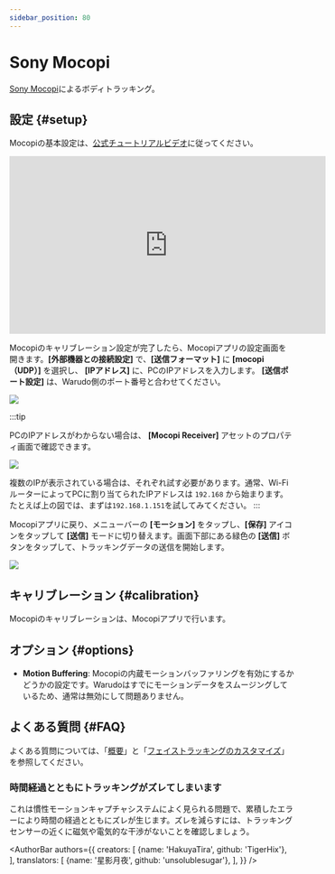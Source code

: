 ```yaml
---
sidebar_position: 80
---
```


# Sony Mocopi

[Sony Mocopi](https://electronics.sony.com/more/mocopi/all-mocopi/p/qmss1-uscx)によるボディトラッキング。

## 設定 {#setup}

Mocopiの基本設定は、[公式チュートリアルビデオ](https://www.youtube.com/watch?v=g0d-x0l2HtA)に従ってください。

<iframe width="560" height="315" src="https://www.youtube.com/embed/g0d-x0l2HtA?si=0mOT9DLhOW6XY5M6" title="YouTube video player" frameborder="0" allow="accelerometer; autoplay; clipboard-write; encrypted-media; gyroscope; picture-in-picture; web-share" referrerpolicy="strict-origin-when-cross-origin" allowfullscreen></iframe>

Mocopiのキャリブレーション設定が完了したら、Mocopiアプリの設定画面を開きます。**[外部機器との接続設定]** で、**[送信フォーマット]** に **[mocopi（UDP）]** を選択し、 **[IPアドレス]** に、PCのIPアドレスを入力します。 **[送信ポート設定]** は、Warudo側のポート番号と合わせてください。

![](/doc-img/jp-mocopi-2.png)

:::tip

PCのIPアドレスがわからない場合は、 **[Mocopi Receiver]** アセットのプロパティ画面で確認できます。

![](/doc-img/jp-mocopi-3.png)

複数のIPが表示されている場合は、それぞれ試す必要があります。通常、Wi-FiルーターによってPCに割り当てられたIPアドレスは `192.168` から始まります。たとえば上の図では、まずは`192.168.1.151`を試してみてください。
:::

Mocopiアプリに戻り、メニューバーの **[モーション]** をタップし、**[保存]** アイコンをタップして **[送信]** モードに切り替えます。画面下部にある緑色の **[送信]** ボタンをタップして、トラッキングデータの送信を開始します。

![](/doc-img/jp-mocopi-1.png)

## キャリブレーション {#calibration}

Mocopiのキャリブレーションは、Mocopiアプリで行います。

## オプション {#options}

* **Motion Buffering**: Mocopiの内蔵モーションバッファリングを有効にするかどうかの設定です。Warudoはすでにモーションデータをスムージングしているため、通常は無効にして問題ありません。

## よくある質問 {#FAQ}

よくある質問については、「[概要](overview#FAQ)」と「[フェイストラッキングのカスタマイズ](face-tracking#FAQ)」を参照してください。

### 時間経過とともにトラッキングがズレてしまいます

これは慣性モーションキャプチャシステムによく見られる問題で、累積したエラーにより時間の経過とともにズレが生じます。ズレを減らすには、トラッキングセンサーの近くに磁気や電気的な干渉がないことを確認しましょう。

<AuthorBar authors={{
  creators: [
    {name: 'HakuyaTira', github: 'TigerHix'},
  ],
  translators: [
    {name: '星影月夜', github: 'unsolublesugar'},
  ],
}} />
